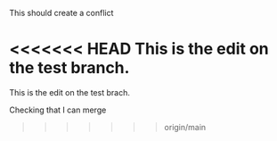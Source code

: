 This should create a conflict

<<<<<<< HEAD
This is the edit on the test branch.
=======
This is the edit on the test brach.

Checking that I can merge
>>>>>>> origin/main
